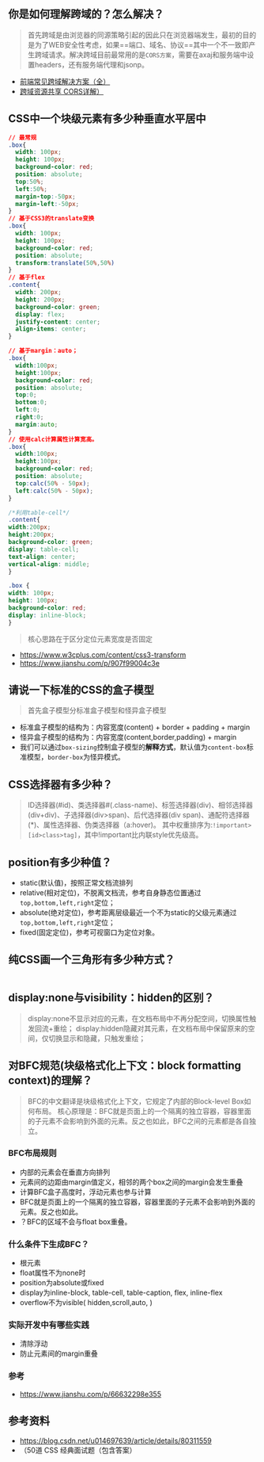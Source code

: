 ## 你是如何理解跨域的？怎么解决？
> 首先跨域是由浏览器的同源策略引起的因此只在浏览器端发生，最初的目的是为了WEB安全性考虑，如果==端口、域名、协议==其中一个不一致即产生跨域请求。解决跨域目前最常用的是`CORS方案`，需要在axaj和服务端中设置headers，还有服务端代理和jsonp。
- [前端常见跨域解决方案（全）](https://segmentfault.com/a/1190000011145364)
- [跨域资源共享 CORS详解）](http://www.ruanyifeng.com/blog/2016/04/cors.html)

## CSS中一个块级元素有多少种垂直水平居中
```CSS
// 最常规
.box{
  width: 100px;
  height: 100px;
  background-color: red;
  position: absolute;
  top:50%;
  left:50%;
  margin-top:-50px;
  margin-left:-50px;
}
// 基于CSS3的translate变换
.box{
  width: 100px;
  height: 100px;
  background-color: red;
  position: absolute;
  transform:translate(50%,50%)
}
// 基于flex
.content{
  width: 200px;
  height: 200px;
  background-color: green;
  display: flex;
  justify-content: center;
  align-items: center;
}

// 基于margin：auto；
.box{
  width:100px;
  height:100px;
  background-color: red;
  position: absolute;
  top:0;
  bottom:0;
  left:0;
  right:0;
  margin:auto;
}
// 使用calc计算属性计算宽高。
.box{
  width:100px;
  height:100px;
  background-color: red;
  position: absolute;
  top:calc(50% - 50px);
  left:calc(50% - 50px);
}

/*利用table-cell*/
.content{
width:200px;
height:200px;
background-color: green;
display: table-cell;
text-align: center;
vertical-align: middle;
}

.box {
width: 100px;
height: 100px;
background-color: red;
display: inline-block;
}
```
> 核心思路在于区分定位元素宽度是否固定
- https://www.w3cplus.com/content/css3-transform
- https://www.jianshu.com/p/907f99004c3e

## 请说一下标准的CSS的盒子模型
> 首先盒子模型分标准盒子模型和怪异盒子模型   
- 标准盒子模型的结构为：内容宽度(content) + border + padding + margin  
- 怪异盒子模型的结构为：内容宽度(content,border,padding) + margin
- 我们可以通过`box-sizing`控制盒子模型的**解释方式**，默认值为`content-box`标准模型，`border-box`为怪异模式。

## CSS选择器有多少种？
> ID选择器(#id)、类选择器#(.class-name)、标签选择器(div)、相邻选择器(div+div)、子选择器(div>span)、后代选择器(div span)、通配符选择器(*)、属性选择器、伪类选择器（a:hover)。
> 其中权重排序为:`!important>[id>class>tag]`，其中!important比内联style优先级高。

## position有多少种值？
- static(默认值)，按照正常文档流排列
- relative(相对定位)，不脱离文档流，参考自身静态位置通过`top,bottom,left,right`定位；
- absolute(绝对定位)，参考距离层级最近一个不为static的父级元素通过`top,bottom,left,right`定位；
- fixed(固定定位)，参考可视窗口为定位对象。

## 纯CSS画一个三角形有多少种方式？
```css

```

## display:none与visibility：hidden的区别？
> display:none不显示对应的元素，在文档布局中不再分配空间，切换属性触发回流+重绘；
> display:hidden隐藏对其元素，在文档布局中保留原来的空间，仅切换显示和隐藏，只触发重绘；

## 对BFC规范(块级格式化上下文：block formatting context)的理解？
> BFC的中文翻译是块级格式化上下文，它规定了内部的Block-level Box如何布局。
> 核心原理是：BFC就是页面上的一个隔离的独立容器，容器里面的子元素不会影响到外面的元素。反之也如此，BFC之间的元素都是各自独立。
### BFC布局规则
- 内部的元素会在垂直方向排列
- 元素间的边距由margin值定义，相邻的两个box之间的margin会发生重叠
- 计算BFC盒子高度时，浮动元素也参与计算
- BFC就是页面上的一个隔离的独立容器，容器里面的子元素不会影响到外面的元素。反之也如此。
- ？BFC的区域不会与float box重叠。
### 什么条件下生成BFC？
- 根元素
- float属性不为none时
- position为absolute或fixed
- display为inline-block, table-cell, table-caption, flex, inline-flex
- overflow不为visible( hidden,scroll,auto, )
### 实际开发中有哪些实践
- 清除浮动
- 防止元素间的margin重叠
### 参考
- https://www.jianshu.com/p/66632298e355

## 参考资料
- https://blog.csdn.net/u014697639/article/details/80311559
- （50道 CSS 经典面试题（包含答案）
